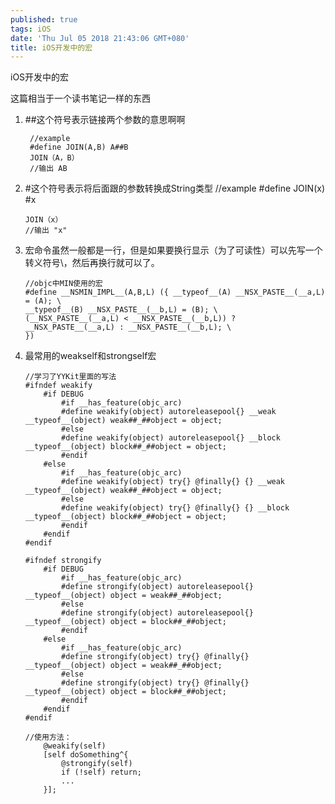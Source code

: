 ```yaml
---
published: true
tags: iOS
date: 'Thu Jul 05 2018 21:43:06 GMT+080'
title: iOS开发中的宏
---
```

iOS开发中的宏

这篇相当于一个读书笔记一样的东西

1. ##这个符号表示链接两个参数的意思啊啊	

        //example
        #define JOIN(A,B) A##B	
        JOIN（A，B）
        //输出 AB
    

1. #这个符号表示将后面跟的参数转换成String类型
       //example
       #define JOIN(x) #x
       
       JOIN（x）
       //输出 "x"
   
2. 宏命令虽然一般都是一行，但是如果要换行显示（为了可读性）可以先写一个转义符号\，然后再换行就可以了。

       //objc中MIN使用的宏
       #define __NSMIN_IMPL__(A,B,L) ({ __typeof__(A) __NSX_PASTE__(__a,L) = (A); \
       __typeof__(B) __NSX_PASTE__(__b,L) = (B); \
       (__NSX_PASTE__(__a,L) < __NSX_PASTE__(__b,L)) ? __NSX_PASTE__(__a,L) : __NSX_PASTE__(__b,L); \
       })
3. 最常用的weakself和strongself宏

       //学习了YYKit里面的写法
       #ifndef weakify
           #if DEBUG
               #if __has_feature(objc_arc)
               #define weakify(object) autoreleasepool{} __weak __typeof__(object) weak##_##object = object;
               #else
               #define weakify(object) autoreleasepool{} __block __typeof__(object) block##_##object = object;
               #endif
           #else
               #if __has_feature(objc_arc)
               #define weakify(object) try{} @finally{} {} __weak __typeof__(object) weak##_##object = object;
               #else
               #define weakify(object) try{} @finally{} {} __block __typeof__(object) block##_##object = object;
               #endif
           #endif
       #endif
       
       #ifndef strongify
           #if DEBUG
               #if __has_feature(objc_arc)
               #define strongify(object) autoreleasepool{} __typeof__(object) object = weak##_##object;
               #else
               #define strongify(object) autoreleasepool{} __typeof__(object) object = block##_##object;
               #endif
           #else
               #if __has_feature(objc_arc)
               #define strongify(object) try{} @finally{} __typeof__(object) object = weak##_##object;
               #else
               #define strongify(object) try{} @finally{} __typeof__(object) object = block##_##object;
               #endif
           #endif
       #endif
       
       //使用方法：
           @weakify(self)
           [self doSomething^{
               @strongify(self)
               if (!self) return;
               ...
           }];
